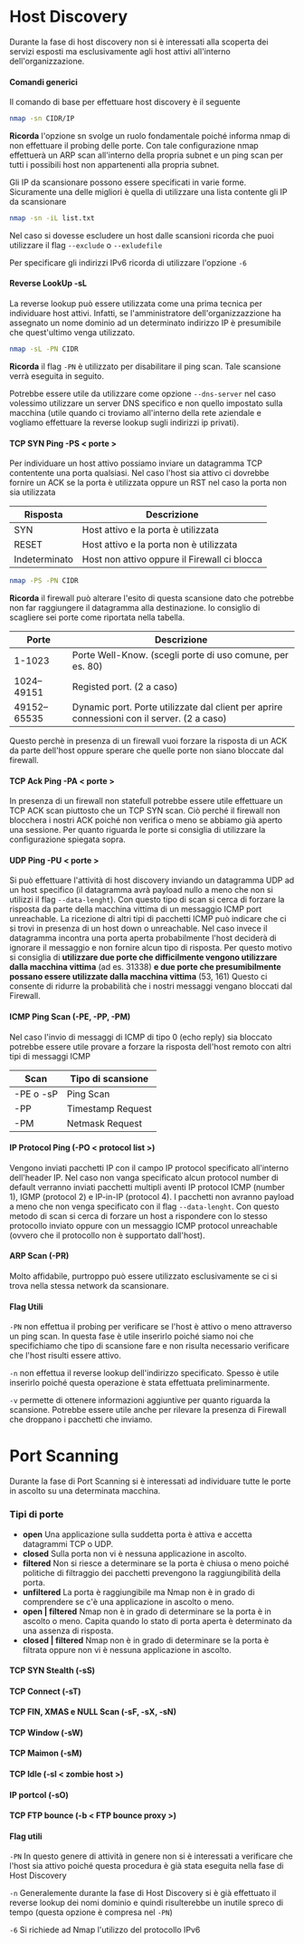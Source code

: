# Host Discovery
Durante la fase di host discovery non si è interessati alla scoperta dei servizi esposti ma esclusivamente agli host attivi all'interno dell'organizzazione.

#### Comandi generici
Il comando di base per effettuare host discovery è il seguente
```bash
nmap -sn CIDR/IP 
```
**Ricorda** l'opzione sn svolge un ruolo fondamentale poiché informa nmap di non effettuare il probing delle porte.
Con tale configurazione nmap effettuerà un ARP scan all'interno della propria subnet e un ping scan per tutti i possibili host non appartenenti alla propria subnet.

Gli IP da scansionare possono essere specificati in varie forme. Sicuramente una delle migliori è quella di utilizzare una lista contente gli IP da scansionare
```bash
nmap -sn -iL list.txt
```

Nel caso si dovesse escludere un host dalle scansioni ricorda che puoi utilizzare il flag `--exclude` o `--exludefile`

Per specificare gli indirizzi IPv6 ricorda di utilizzare l'opzione `-6`

#### Reverse LookUp -sL
La reverse lookup può essere utilizzata come una prima tecnica per individuare host attivi.  Infatti, se l'amministratore dell'organizzazzione ha assegnato un nome dominio ad un determinato indirizzo IP è presumibile che quest'ultimo venga utilizzato. 
```bash
nmap -sL -PN CIDR
```

**Ricorda** il flag `-PN` è utilizzato per disabilitare il ping scan. Tale scansione verrà eseguita in seguito.

Potrebbe essere utile da utilizzare come opzione `--dns-server` nel caso volessimo utilizzare un server DNS specifico e non quello impostato sulla macchina (utile quando ci troviamo all'interno della rete aziendale e vogliamo effettuare la reverse lookup sugli indirizzi ip privati).

####  TCP SYN Ping -PS < porte >
Per individuare un host attivo possiamo inviare un datagramma TCP contentente una porta qualsiasi. Nel caso l'host sia attivo ci dovrebbe fornire un ACK se la porta è utilizzata oppure un RST nel caso la porta non sia utilizzata

Risposta | Descrizione
------------ | ------------
SYN | Host attivo e la porta è utilizzata 
RESET | Host attivo e la porta non è utilizzata
Indeterminato | Host non attivo oppure il Firewall ci blocca

```bash
nmap -PS -PN CIDR
```

**Ricorda** il firewall può alterare l'esito di questa scansione dato che potrebbe non far raggiungere il datagramma alla destinazione. Io consiglio di scagliere sei porte come riportata nella tabella.

Porte | Descrizione
------------ | ------------
1-1023 | Porte Well-Know. (scegli porte di uso comune, per es. 80)
1024–49151 | Registed port. (2 a caso)
49152–65535 | Dynamic port. Porte utilizzate dal client per aprire connessioni con il server. (2 a caso)

Questo perchè in presenza di un firewall vuoi forzare la risposta di un ACK da parte dell'host oppure sperare che quelle porte non siano bloccate dal firewall.

#### TCP Ack Ping -PA < porte >
In presenza di un firewall non statefull potrebbe essere utile effettuare un TCP ACK scan piuttosto che un TCP SYN scan. Ciò perché il firewall non blocchera i nostri ACK poiché non verifica o meno se abbiamo già aperto una sessione. Per quanto riguarda le porte si consiglia di utilizzare la configurazione spiegata sopra.

#### UDP Ping -PU < porte >
Si può effettuare l'attività di host discovery inviando un datagramma UDP ad un host specifico (il datagramma avrà payload nullo a meno che non si utilizzi il flag `--data-lenght`). Con questo tipo di scan si cerca di forzare la risposta da parte della macchina vittima di un messaggio ICMP port unreachable. La ricezione di altri tipi di pacchetti ICMP può indicare che ci si trovi in presenza di un host down o unreachable. Nel caso invece il datagramma incontra una porta aperta probabilmente l'host deciderà di ignorare il messaggio e non fornire alcun tipo di risposta. Per questo motivo si consiglia di **utilizzare due porte che difficilmente vengono utilizzare dalla macchina vittima** (ad es. 31338) **e due porte che presumibilmente possano essere utilizzate dalla macchina vittima** (53, 161)
Questo ci consente di ridurre la probabilità che i nostri messaggi vengano bloccati dal Firewall. 

#### ICMP Ping Scan (-PE, -PP, -PM)
Nel caso l'invio di messaggi di ICMP di tipo 0 (echo reply) sia bloccato potrebbe essere utile provare a forzare la risposta dell'host remoto con altri tipi di messaggi ICMP

Scan | Tipo di scansione
------------ | ------------
-PE o -sP | Ping Scan
-PP | Timestamp Request
-PM | Netmask Request

####  IP Protocol Ping (-PO < protocol list >)
Vengono inviati pacchetti IP con il campo IP protocol specificato all'interno dell'header IP. Nel caso non vanga specificato alcun protocol number di default verranno inviati pacchetti multipli aventi IP protocol ICMP (number 1), IGMP (protocol 2) e IP-in-IP (protocol 4). I pacchetti non avranno payload a meno che non venga specificato con il flag `--data-lenght`. Con questo metodo di scan si cerca di forzare un host a rispondere con lo stesso protocollo inviato oppure con un messaggio ICMP protocol unreachable (ovvero che il protocollo non è supportato dall'host). 


#### ARP Scan (-PR) 
Molto affidabile, purtroppo può essere utilizzato esclusivamente se ci si trova nella stessa network da scansionare.

#### Flag Utili
`-PN` non effettua il probing per verificare se l'host è attivo o meno attraverso un ping scan. In questa fase è utile inserirlo poiché siamo noi che specifichiamo che tipo di scansione fare e non risulta necessario verificare che l'host risulti essere attivo.

`-n` non effettua il reverse lookup dell'indirizzo specificato. Spesso è utile inserirlo poiché questa operazione è stata effettuata preliminarmente.

`-v` permette di ottenere informazioni aggiuntive per quanto riguarda la scansione. Potrebbe essere utile anche per rilevare la presenza di Firewall che droppano i pacchetti che inviamo.

# Port Scanning	
Durante la fase di Port Scanning si è interessati ad individuare tutte le porte in ascolto su una determinata macchina. 

### Tipi di porte
-	**open** Una applicazione sulla suddetta porta è attiva e accetta datagrammi TCP o UDP.
-	**closed** Sulla porta non vi è nessuna applicazione in ascolto.
-	**filtered** Non si riesce a determinare se la porta è chiusa o meno poiché politiche di filtraggio dei pacchetti prevengono la raggiungibilità della porta.
-	**unfiltered** La porta è raggiungibile ma Nmap non è in grado di comprendere se c'è una applicazione in ascolto o meno.
-	**open | filtered** Nmap non è in grado di determinare se la porta è in ascolto o meno. Capita quando lo stato di porta aperta è determinato da una assenza di risposta.
-	**closed | filtered** Nmap non è in grado di determinare se la porta è filtrata oppure non vi è nessuna applicazione in ascolto. 

#### TCP SYN Stealth (-sS) 

#### TCP Connect (-sT)

#### TCP FIN, XMAS e NULL Scan (-sF, -sX, -sN)

#### TCP Window (-sW)

#### TCP Maimon (-sM)

#### TCP Idle (-sI < zombie host >)

#### IP portcol (-sO)

#### TCP FTP bounce (-b < FTP bounce proxy >)

#### Flag utili
`-PN` In questo genere di attività in genere non si è interessati a verificare che l'host sia attivo poiché questa procedura è già stata eseguita nella fase di Host Discovery

`-n` Generalemente durante la fase di Host Discovery si è già effettuato il reverse lookup dei nomi dominio e quindi risulterebbe un inutile spreco di tempo (questa opzione è compresa nel `-PN`)

`-6` Si richiede ad Nmap l'utilizzo del protocollo IPv6

